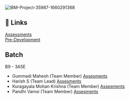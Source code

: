 ![IBM-Project-35987-1660291368](https://socialify.git.ci/IBM-EPBL/IBM-Project-35987-1660291368/image?description=1&font=Bitter&forks=1&language=1&owner=1&pattern=Circuit%20Board&stargazers=1&theme=Dark)
## 🔗 Links

[Assessments](https://github.com/IBM-EPBL/IBM-Project-35987-1660291368/tree/main/Assessments) <br>
[Pre-Development](https://github.com/IBM-EPBL/IBM-Project-35987-1660291368/tree/main/Pre-Development)

## Batch

 B9 - 3A5E

- Gummadi Mahesh (Team Member) [Assesments](https://github.com/IBM-EPBL/IBM-Project-35987-1660291368/tree/main/Assessments/Team%20Member%20-%20Gummadi%20Mahesh)
- Harish S (Team Lead) [Assesments](https://github.com/IBM-EPBL/IBM-Project-35987-1660291368/tree/main/Assessments/Team%20Lead%20-%20Harish%20S)
- Kuragayala Mohan Krishna (Team Member) [Assesments](https://github.com/IBM-EPBL/IBM-Project-35987-1660291368/tree/main/Assessments/Team%20Member%20-%20Kuragayala%20Mohan%20Krishna)
- Pandhi Vamsi (Team Member)   [Assesments](https://github.com/IBM-EPBL/IBM-Project-35987-1660291368/tree/main/Assessments/Team%20Member%20-%20Pandhi%20Vamsi)
